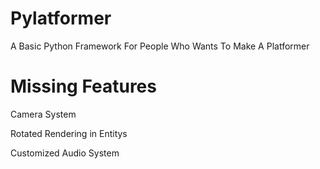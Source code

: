 # Pylatformer
A Basic Python Framework For People Who Wants To Make A Platformer


# Missing Features
Camera System

Rotated Rendering in Entitys

Customized Audio System 


